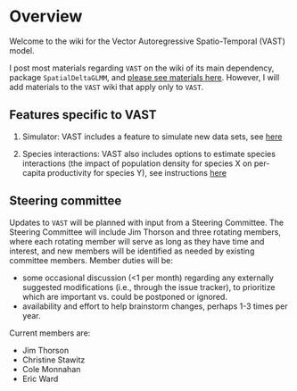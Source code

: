 # Overview
Welcome to the wiki for the Vector Autoregressive Spatio-Temporal (VAST) model.

I post most materials regarding `VAST` on the wiki of its main dependency, package `SpatialDeltaGLMM`, and [please see materials here](https://github.com/nwfsc-assess/geostatistical_delta-GLMM/wiki).  However, I will add materials to the `VAST` wiki that apply only to `VAST`.

## Features specific to VAST

1.  Simulator:  VAST includes a feature to simulate new data sets, see [here](https://github.com/James-Thorson/VAST/wiki/Simulator)

2.  Species interactions:  VAST also includes options to estimate species interactions (the impact of population density for species X on per-capita productivity for species Y), see instructions [here](https://github.com/James-Thorson/VAST/wiki/Species-interactions-in-VAST)

## Steering committee

Updates to `VAST` will be planned with input from a Steering Committee.  The Steering Committee will include Jim Thorson and three rotating members, where each rotating member will serve as long as they have time and interest, and new members will be identified as needed by existing committee members.  Member duties will be:
* some occasional discussion (<1 per month) regarding any externally suggested modifications (i.e., through the issue tracker), to prioritize which are important vs. could be postponed or ignored.
* availability and effort to help brainstorm changes, perhaps 1-3 times per year.

Current members are:
* Jim Thorson
* Christine Stawitz
* Cole Monnahan
* Eric Ward